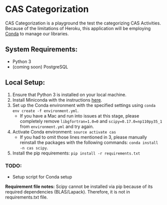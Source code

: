 CAS Categorization
==================

CAS Categorization is a playground the test the categorizing CAS Activities.
Because of the limitations of Heroku, this application will be employing
[Conda](http://conda.pydata.org/docs/) to manage our libraries.

## System Requirements:
- Python 3
- (coming soon) PostgreSQL

## Local Setup:
1. Ensure that Python 3 is installed on your local machine.
2. Install Miniconda with the instructions
[here](http://conda.pydata.org/docs/install/quick.html).
3. Set up the Conda environment with the specified settings using
`conda env create -f environment.yml`.
    - If you have a Mac and run into issues at this stage, please completely
    remove `libgfortran=1.0=0` and `scipy=0.17.0=np110py35_1` from
    `environment.yml` and try again.
4. Activate Conda environment: `source activate cas`
    - If you had to omit those lines mentioned in 3, please
    manually reinstall the packages with the following commands:
    `conda install -n cas scipy`.
7. Install the pip requirements: `pip install -r requirements.txt`

### TODO:
- Setup script for Conda setup

**Requirement file notes:** Scipy cannot be installed via pip
because of its required dependencies (BLAS/Lapack). Therefore, it is not in
requirements.txt file.
